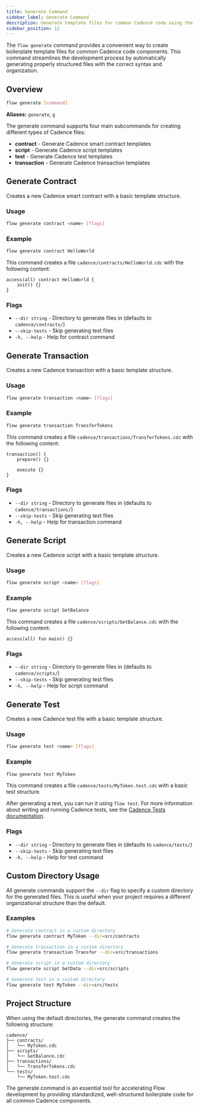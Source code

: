 ```yaml
---
title: Generate Command
sidebar_label: Generate Command
description: Generate template files for common Cadence code using the Flow CLI
sidebar_position: 12
---
```


The `flow generate` command provides a convenient way to create boilerplate template files for common Cadence code components. This command streamlines the development process by automatically generating properly structured files with the correct syntax and organization.

## Overview

```bash
flow generate [command]
```

**Aliases:** `generate`, `g`

The generate command supports four main subcommands for creating different types of Cadence files:

- **contract** - Generate Cadence smart contract templates
- **script** - Generate Cadence script templates  
- **test** - Generate Cadence test templates
- **transaction** - Generate Cadence transaction templates

## Generate Contract

Creates a new Cadence smart contract with a basic template structure.

### Usage

```bash
flow generate contract <name> [flags]
```

### Example

```bash
flow generate contract HelloWorld
```

This command creates a file `cadence/contracts/HelloWorld.cdc` with the following content:

```cadence
access(all) contract HelloWorld {
    init() {}
}
```

### Flags

- `--dir string` - Directory to generate files in (defaults to `cadence/contracts/`)
- `--skip-tests` - Skip generating test files
- `-h, --help` - Help for contract command

## Generate Transaction

Creates a new Cadence transaction with a basic template structure.

### Usage

```bash
flow generate transaction <name> [flags]
```

### Example

```bash
flow generate transaction TransferTokens
```

This command creates a file `cadence/transactions/TransferTokens.cdc` with the following content:

```cadence
transaction() {
    prepare() {}

    execute {}
}
```

### Flags

- `--dir string` - Directory to generate files in (defaults to `cadence/transactions/`)
- `--skip-tests` - Skip generating test files
- `-h, --help` - Help for transaction command

## Generate Script

Creates a new Cadence script with a basic template structure.

### Usage

```bash
flow generate script <name> [flags]
```

### Example

```bash
flow generate script GetBalance
```

This command creates a file `cadence/scripts/GetBalance.cdc` with the following content:

```cadence
access(all) fun main() {}
```

### Flags

- `--dir string` - Directory to generate files in (defaults to `cadence/scripts/`)
- `--skip-tests` - Skip generating test files
- `-h, --help` - Help for script command

## Generate Test

Creates a new Cadence test file with a basic template structure.

### Usage

```bash
flow generate test <name> [flags]
```

### Example

```bash
flow generate test MyToken
```

This command creates a file `cadence/tests/MyToken.test.cdc` with a basic test structure.

After generating a test, you can run it using `flow test`. For more information about writing and running Cadence tests, see the [Cadence Tests documentation](./tests.md).

### Flags

- `--dir string` - Directory to generate files in (defaults to `cadence/tests/`)
- `--skip-tests` - Skip generating test files
- `-h, --help` - Help for test command

## Custom Directory Usage

All generate commands support the `--dir` flag to specify a custom directory for the generated files. This is useful when your project requires a different organizational structure than the default.

### Examples

```bash
# Generate contract in a custom directory
flow generate contract MyToken --dir=src/contracts

# Generate transaction in a custom directory  
flow generate transaction Transfer --dir=src/transactions

# Generate script in a custom directory
flow generate script GetData --dir=src/scripts

# Generate test in a custom directory
flow generate test MyToken --dir=src/tests
```

## Project Structure

When using the default directories, the generate command creates the following structure:

```
cadence/
├── contracts/
│   └── MyToken.cdc
├── scripts/
│   └── GetBalance.cdc
├── transactions/
│   └── TransferTokens.cdc
└── tests/
    └── MyToken.test.cdc
```

The generate command is an essential tool for accelerating Flow development by providing standardized, well-structured boilerplate code for all common Cadence components.
